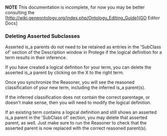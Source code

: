 **NOTE** This documentation is incomplete, for now you may be better consulting the [http://wiki.geneontology.org/index.php/Ontology_Editing_Guide](GO Editor Docs]

### Deleting Asserted Subclasses

Asserted is_a parents do not need to be retained as entries in the 'SubClass of' section of the Description window in Protege
if the logical definition for a term results in their inference.

If you have created a logical defintion for your term, you can delete the asserted is_a parent by clicking on the X to the
right term.

Once you synchronize the Reasoner, you will see the reasoned classification of your new term, including the inferred is_a 
parent(s).

If the inferred classification does not contain the correct parentage, or doesn't make sense, then you will need to modify the 
logical definition.

If an existing term contains a logical definition and still shows an asserted is_a parent in the 'SubClass of' section, you
may delete that asserted parent, as well.  Just make sure to run the Reasoner to check that the asserted parent is now
replaced with the correct reasoned parent(s).
